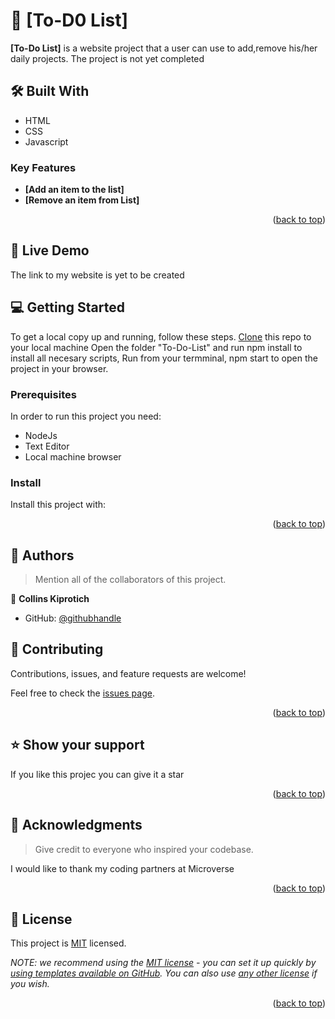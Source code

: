

# 📖 [To-D0 List] <a name="about-project"></a>



**[To-Do List]** is a website project that a user can use to add,remove his/her daily projects. The project is not yet completed

## 🛠 Built With <a name=""></a>
- HTML
- CSS
- Javascript

### Key Features <a name="key-features"></a>


- **[Add an item to the list]**
- **[Remove an item from List]**


<p align="right">(<a href="#readme-top">back to top</a>)</p>

<!-- LIVE DEMO -->

## 🚀 Live Demo <a name="live-demo"></a>

The link to my website is yet to be created

<!-- GETTING STARTED -->

## 💻 Getting Started <a name="getting-started"></a>

To get a local copy up and running, follow these steps.
[Clone](https://github.com/collins-kiprotich/To-Do-List.git) this repo to your local machine
Open the folder "To-Do-List" and run npm install to install all necesary scripts,
Run from your termminal, npm start to open the project in your browser.

### Prerequisites

In order to run this project you need:
- NodeJs
- Text Editor
- Local machine browser

<!--
Example command:

```sh
 gem install rails
```
 -->


<!--
Example commands:

```sh
  cd my-folder
  git clone git@github.com:myaccount/my-project.git
```
--->

### Install

Install this project with:

<!--
Example command:

```sh
  cd my-project
  gem install
```
--->


<!--
Example command:

```sh
  rails server
```
--->



<!--
Example command:

```sh
  bin/rails test test/models/article_test.rb
```
--->



<!--
Example:

```sh

```
 -->

<p align="right">(<a href="#readme-top">back to top</a>)</p>

<!-- AUTHORS -->

## 👥 Authors <a name="Collins kiprotich"></a>

> Mention all of the collaborators of this project.

👤 **Collins Kiprotich**

- GitHub: [@githubhandle](https://github.com/collins-kiprotich)




<!-- CONTRIBUTING -->

## 🤝 Contributing <a name="contributing"></a>

Contributions, issues, and feature requests are welcome!

Feel free to check the [issues page](../../issues/).

<p align="right">(<a href="#readme-top">back to top</a>)</p>

<!-- SUPPORT -->

## ⭐️ Show your support <a name="support"></a>



If you like this projec you can give it a star

<p align="right">(<a href="#readme-top">back to top</a>)</p>

<!-- ACKNOWLEDGEMENTS -->

## 🙏 Acknowledgments <a name="acknowledgements"></a>

> Give credit to everyone who inspired your codebase.

I would like to thank my coding partners at Microverse

<p align="right">(<a href="#readme-top">back to top</a>)</p>

<!-- FAQ (optional) -->


<!-- LICENSE -->

## 📝 License <a name="license"></a>

This project is [MIT](./LICENSE) licensed.

_NOTE: we recommend using the [MIT license](https://choosealicense.com/licenses/mit/) - you can set it up quickly by [using templates available on GitHub](https://docs.github.com/en/communities/setting-up-your-project-for-healthy-contributions/adding-a-license-to-a-repository). You can also use [any other license](https://choosealicense.com/licenses/) if you wish._

<p align="right">(<a href="#readme-top">back to top</a>)</p>
